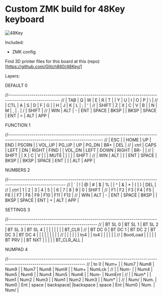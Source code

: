 # Custom ZMK build for 48Key keyboard
![48Key](https://github.com/Glitch860/zmk-config-48Key/assets/135160579/2ea84a1c-bc07-4329-9bd5-5d704cf94e97)

Included:
- ZMK config

Find 3D printer files for this board at this (repo)[https://github.com/Glitch860/48Key/]

Layers:

DEFAULT 0

//--------------------------------------------------------------------------------------------------------
// |  TAB  |  Q  |  W  | E |  R  |   T   |                       |   Y   |  U  | I |  O  |  P  |  \    |
// |  CTL  |  A  |  S  | D |  F  |   G   |                       |   H   |  J  | K |  L  |  ;  |   '   |
// | SHIFT |  Z  |  X  | C |  V  |   B   |                       |   N   |  M  | , |  .  |  /  | SHIFT |
//         | WIN | ALT | - | ENT | SPACE | BKSP |         | BKSP | SPACE | ENT | = | ALT | APP |

FUNCTION 1

//------------------------------------------------------------------------------------------------------------------------------
// |  ESC  |      | HOME | UP |  END  | PSCRN |                           | VOL_UP | PG_UP |   UP   | PG_DN  |   BR+  |  DEL  |
// | ctrl  | CAPS | LEFT | DN | RIGHT | FIND  |                           | VOL_DN |  LEFT |  DOWN  | RIGHT  |   BR-  |       |
// | SHIFT |      |  X   | C  |  V    |       |                           |  MUTE  |       |        |        |        | SHIFT |
//         | WIN  | ALT  | [  |  ENT  | SPACE | BKSP |             | BKSP | SPACE  |  ENT  |    ]   |   ALT  |   APP  |

NUMBERS 2

//-----------------------------------------------------------------------------------------------------------
// |  `    |  !  |  @  | #  | $   |    %  |                        |   ^   | &   | *  |  (  |  )  |  DEL  |
// | ctrl  |  1  |  2  | 3  | 4   |    5  |                        |   6   | 7   | 8  |  9  |  0  | SHIFT |
// | F1    |  F2 |  F3 | F4 | F5  |   F6  |                        |   F7  | F8  | F9 | F10 | F11 |  F12  |
//         | WIN | ALT | -  | ENT | SPACE | BKSP |          | BKSP | SPACE | ENT | +  | ALT | APP |

SETTINGS 3

//---------------------------------------------------------------------------------------------------------------------------
// | BT SL 0 | BT SL 1  |  BT SL 2  | BT SL 3 | BT SL 4  |     |                     |     |  |  |  |            | BT_CLR |
// | BT DC 0 | BT DC 1  |  BT DC 2  | BT DC 3 | BT DC 4  |     |                     |     |  |  |  |            |        |
// |         |          |           |         |          | to4 |                     | to4 |  |  |  |            |        |
//           | BootLoad |           |         |          |     | BT PRV |   | BT NXT |     |  |  |  | BT_CLR_ALL |

NUMPAD 4

//---------------------------------------------------------------------------------------------------------------------
// | to 0 | Num+ |      | Num7 | Num8 |  Num9 |                       |  Num7 | Num8 | Num9 |      | Num+ | NumLck |
// |      | Num- |      | Num4 | Num5 |  Num6 |                       |  Num4 | Num5 | Num6 |      | Num- | NumEnt |
// |      | Num* |      | Num1 | Num2 |  Num3 |                       |  Num1 | Num2 | Num3 |      | Num* |        |
//        | Num/ | Num. | Num0 | Ent  | space | backspace| |backspace | space | Ent  | Num0 | Num. | Num/ |
